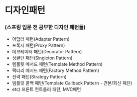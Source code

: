 # 디자인패턴
### (스프링 입문 전 공부한 디자인 패턴들)

- 어댑터 패턴(Adapter Pattern)
- 프록시 패턴(Proxy Pattern)
- 데코레이터 패턴(Decorator Pattern)
- 싱글턴 패턴(Singleton Pattern)
- 템플릿 메서드 패턴(Template Method Pattern)
- 팩터리 메서드 패턴(Factory Method Pattern)
- 전략 패턴(Strategy Pattern)
- 템플릿 콜백 패턴(Template Callback Pattern - 견본/회신 패턴)
- etc) 프론트 컨트롤러 패턴, MVC패턴
